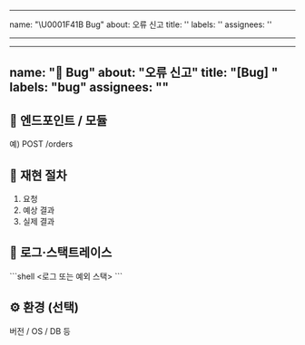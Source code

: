 
---
name: "\U0001F41B Bug"
about: 오류 신고
title: ''
labels: ''
assignees: ''

---

---
name: "🐛 Bug"
about: "오류 신고"
title: "[Bug] "
labels: "bug"
assignees: ""
---

## 🔗 엔드포인트 / 모듈
예) POST /orders

## 🧪 재현 절차
1. 요청  
2. 예상 결과  
3. 실제 결과  

## 👣 로그·스택트레이스
\`\`\`shell
<로그 또는 예외 스택>
\`\`\`

## ⚙️ 환경 (선택)
버전 / OS / DB 등
